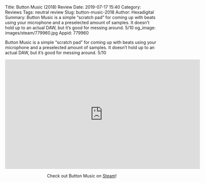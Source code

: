 Title: Button Music (2018) Review
Date: 2019-07-17 15:40
Category: Reviews
Tags: neutral review
Slug: button-music-2018
Author: Hexadigital
Summary: Button Music is a simple “scratch pad” for coming up with beats using your microphone and a preselected amount of samples. It doesn’t hold up to an actual DAW, but it’s good for messing around. 5/10
og_image: images/steam/779960.jpg
Appid: 779960

Button Music is a simple “scratch pad” for coming up with beats using your microphone and a preselected amount of samples. It doesn’t hold up to an actual DAW, but it’s good for messing around. 5/10

<center><iframe src="https://www.youtube.com/embed/uE-Yuk7ZH6k?feature=oembed" allow="accelerometer; autoplay; encrypted-media; gyroscope; picture-in-picture" width="640" height="360" frameborder="0"></iframe>

Check out Button Music on [Steam](https://store.steampowered.com/app/779960/?curator_clanid=34633900)!</center>
